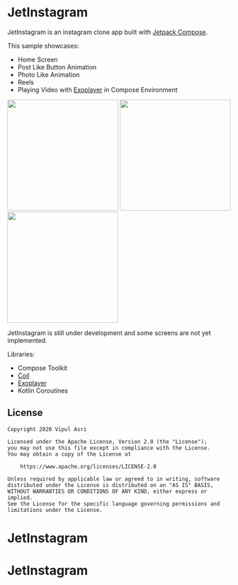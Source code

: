 # JetInstagram

JetInstagram is an instagram clone app built with [Jetpack Compose][compose].

This sample showcases:

* Home Screen
* Post Like Button Animation
* Photo Like Animation
* Reels
* Playing Video with [Exoplayer][exoplayer] in Compose Environment

<p float="center">
  <img src="art/jetinstagram.gif" width="250" />
  <img src="art/screen-1.png" width="250" />
  <img src="art/screen-2.png" width="250" />
</p>

JetInstagram is still under development and some screens are not yet implemented.

Libraries:
* Compose Toolkit
* [Coil][coil]
* [Exoplayer][exoplayer]
* Kotlin Coroutines

[compose]: https://developer.android.com/jetpack/compose
[coil]: https://coil-kt.github.io/coil/compose
[exoplayer]: https://github.com/google/ExoPlayer


## License

```
Copyright 2020 Vipul Asri

Licensed under the Apache License, Version 2.0 (the "License");
you may not use this file except in compliance with the License.
You may obtain a copy of the License at

    https://www.apache.org/licenses/LICENSE-2.0

Unless required by applicable law or agreed to in writing, software
distributed under the License is distributed on an "AS IS" BASIS,
WITHOUT WARRANTIES OR CONDITIONS OF ANY KIND, either express or implied.
See the License for the specific language governing permissions and
limitations under the License.
```

# JetInstagram
# JetInstagram
